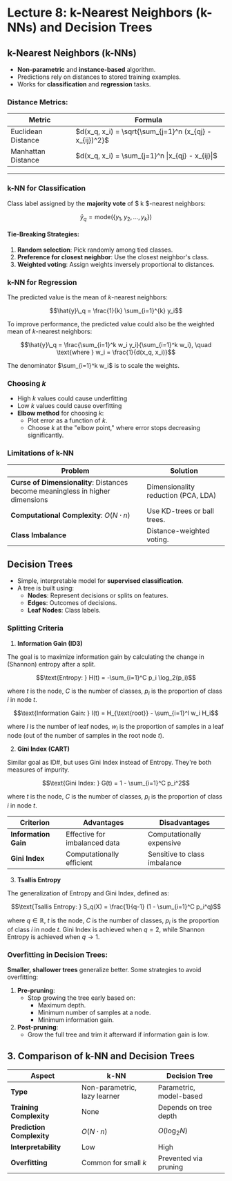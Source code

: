 # Lecture 8: k-Nearest Neighbors (k-NNs) and Decision Trees


## k-Nearest Neighbors (k-NNs)

- **Non-parametric** and **instance-based** algorithm.
- Predictions rely on distances to stored training examples.
- Works for **classification** and **regression** tasks.

### Distance Metrics:
| Metric              | Formula                                   |
|---------------------|-------------------------------------------|
| Euclidean Distance  | $d(x_q, x_i) = \sqrt{\sum_{j=1}^n (x_{qj} - x_{ij})^2}$ |
| Manhattan Distance  | $d(x_q, x_i) = \sum_{j=1}^n \|x_{qj} - x_{ij}\|$         |

---

### k-NN for Classification
Class label assigned by the **majority vote** of $ k $-nearest neighbors:

$$\hat{y}_q = \text{mode}(\{y_1, y_2, \dots, y_k\})$$

#### Tie-Breaking Strategies:
1. **Random selection**: Pick randomly among tied classes.
2. **Preference for closest neighbor**: Use the closest neighbor's class.
3. **Weighted voting**: Assign weights inversely proportional to distances.


### k-NN for Regression

The predicted value is the mean of $k$-nearest neighbors:

$$\hat{y}\_q = \frac{1}{k} \sum_{i=1}^{k} y_i$$

To improve performance, the predicted value could also be the weighted mean of $k$-nearest neighbors:

$$\hat{y}\_q = \frac{\sum_{i=1}^k w_i y_i}{\sum_{i=1}^k w_i}, \quad \text{where } w_i = \frac{1}{d(x_q, x_i)}$$

The denominator $\sum_{i=1}^k w_i$ is to scale the weights. 

### Choosing $k$

- High $k$ values could cause underfitting
- Low $k$ values could cause overfitting
- **Elbow method** for choosing $k$:
  - Plot error as a function of $k$.
  - Choose $k$ at the "elbow point," where error stops decreasing significantly.


### Limitations of k-NN
| Problem                        | Solution                      |
|--------------------------------|--------------------------------|
| **Curse of Dimensionality**: Distances become meaningless in higher dimensions    | Dimensionality reduction (PCA, LDA) |
| **Computational Complexity**: $O(N \cdot n)$  | Use KD-trees or ball trees.   |
| **Class Imbalance**            | Distance-weighted voting.     |


## Decision Trees

- Simple, interpretable model for **supervised classification**.
- A tree is built using:
  - **Nodes**: Represent decisions or splits on features.
  - **Edges**: Outcomes of decisions.
  - **Leaf Nodes**: Class labels.


### Splitting Criteria
1. **Information Gain (ID3)**

The goal is to maximize information gain by calculating the change in (Shannon) entropy after a split.

$$\text{Entropy: } H(t) = -\sum_{i=1}^C p_i \log_2(p_i)$$

where $t$ is the node, $C$ is the number of classes, $p_i$ is the proportion of class $i$ in node $t$.

$$\text{Information Gain: } I(t) = H_{\text{root}} - \sum_{i=1}^l w_i H_i$$

where $l$ is the number of leaf nodes, $w_i$ is the proportion of samples in a leaf node (out of the number of samples in the root node $t$). 

2. **Gini Index (CART)**

Similar goal as ID#, but uses Gini Index instead of Entropy. They're both measures of impurity.

$$\text{Gini Index: } G(t) = 1 - \sum_{i=1}^C p_i^2$$

where $t$ is the node, $C$ is the number of classes, $p_i$ is the proportion of class $i$ in node $t$.

| Criterion           | Advantages                  | Disadvantages               |
|---------------------|-----------------------------|-----------------------------|
| **Information Gain**| Effective for imbalanced data | Computationally expensive   |
| **Gini Index**      | Computationally efficient   | Sensitive to class imbalance |

3. **Tsallis Entropy**

The generalization of Entropy and Gini Index, defined as:

$$\text{Tsallis Entropy: } S_q(X) = \frac{1}{q-1} (1 - \sum_{i=1}^C p_i^q)$$

where $q \in \mathbb{R}$, $t$ is the node, $C$ is the number of classes, $p_i$ is the proportion of class $i$ in node $t$. Gini Index is achieved when $q=2$, while Shannon Entropy is achieved when $q \rightarrow 1$.


### Overfitting in Decision Trees:

**Smaller, shallower trees** generalize better. Some strategies to avoid overfitting:

1. **Pre-pruning**:
    - Stop growing the tree early based on:
        - Maximum depth.
        - Minimum number of samples at a node.
        - Minimum information gain.
2. **Post-pruning**:
    - Grow the full tree and trim it afterward if information gain is low.


## 3. Comparison of k-NN and Decision Trees

| Aspect                     | k-NN                              | Decision Tree                    |
|----------------------------|-----------------------------------|----------------------------------|
| **Type**                   | Non-parametric, lazy learner     | Parametric, model-based          |
| **Training Complexity**    | None                             | Depends on tree depth            |
| **Prediction Complexity**  | $O(N \cdot n)$               | $O(\text{log}_2N)$            |
| **Interpretability**       | Low                              | High                             |
| **Overfitting**            | Common for small $k$         | Prevented via pruning            |
